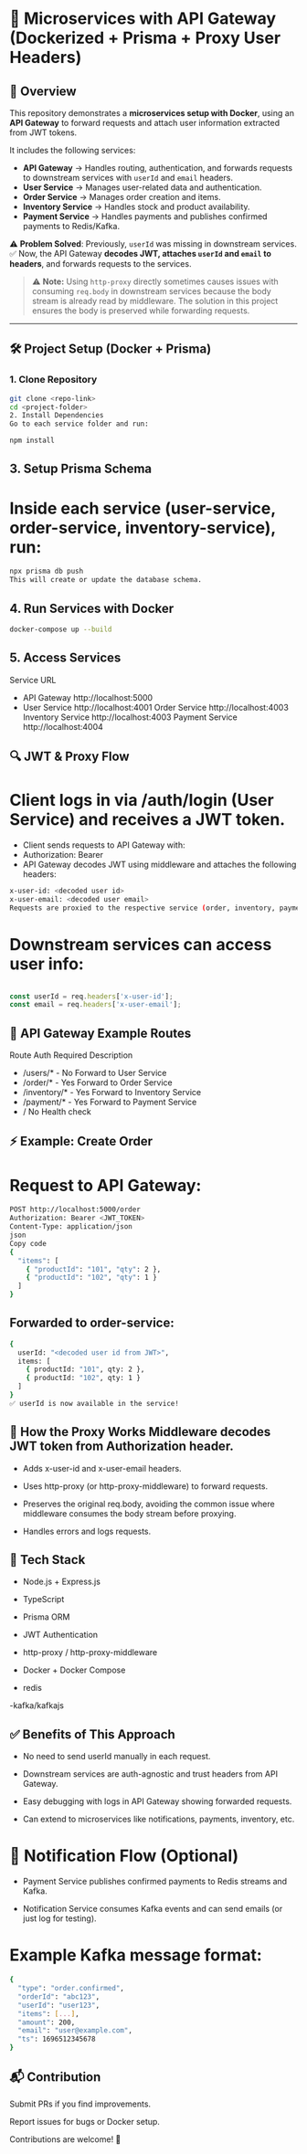 # 🚀 Microservices with API Gateway (Dockerized + Prisma + Proxy User Headers)

## 📌 Overview

This repository demonstrates a **microservices setup with Docker**, using an **API Gateway** to forward requests and attach user information extracted from JWT tokens.  

It includes the following services:

- **API Gateway** → Handles routing, authentication, and forwards requests to downstream services with `userId` and `email` headers.
- **User Service** → Manages user-related data and authentication.
- **Order Service** → Manages order creation and items.
- **Inventory Service** → Handles stock and product availability.
- **Payment Service** → Handles payments and publishes confirmed payments to Redis/Kafka.

⚠️ **Problem Solved**: Previously, `userId` was missing in downstream services.  
✅ Now, the API Gateway **decodes JWT, attaches `userId` and `email` to headers**, and forwards requests to the services.

> ⚠️ **Note:** Using `http-proxy` directly sometimes causes issues with consuming `req.body` in downstream services because the body stream is already read by middleware. The solution in this project ensures the body is preserved while forwarding requests.

---

## 🛠️ Project Setup (Docker + Prisma)

### 1. Clone Repository

```bash
git clone <repo-link>
cd <project-folder>
2. Install Dependencies
Go to each service folder and run:
```
```bash
npm install
```
## 3. Setup Prisma Schema

# Inside each service (user-service, order-service, inventory-service), run:
```bash
npx prisma db push
This will create or update the database schema.
```
## 4. Run Services with Docker
```bash
docker-compose up --build
```
## 5. Access Services
Service	URL
- API Gateway	http://localhost:5000
- User Service	http://localhost:4001
Order Service	http://localhost:4003
Inventory Service	http://localhost:4003
Payment Service	http://localhost:4004

## 🔍 JWT & Proxy Flow
# Client logs in via /auth/login (User Service) and receives a JWT token.

- Client sends requests to API Gateway with:
- Authorization: Bearer <token>
- API Gateway decodes JWT using middleware and attaches the following headers:

```bash
x-user-id: <decoded user id>
x-user-email: <decoded user email>
Requests are proxied to the respective service (order, inventory, payment) while keeping req.body intact.
```
# Downstream services can access user info:

```ts

const userId = req.headers['x-user-id'];
const email = req.headers['x-user-email'];

```
## 📌 API Gateway Example Routes
Route	Auth Required	Description
- /users/*      	- No	Forward to User Service
- /order/*	      - Yes	Forward to Order Service
- /inventory/*	  - Yes	Forward to Inventory Service
- /payment/*	    - Yes	Forward to Payment Service
- /	No	Health check

## ⚡ Example: Create Order
# Request to API Gateway:

```bash
POST http://localhost:5000/order
Authorization: Bearer <JWT_TOKEN>
Content-Type: application/json
json
Copy code
{
  "items": [
    { "productId": "101", "qty": 2 },
    { "productId": "102", "qty": 1 }
  ]
}
```

## Forwarded to order-service:

```bash
{
  userId: "<decoded user id from JWT>",
  items: [
    { productId: "101", qty: 2 },
    { productId: "102", qty: 1 }
  ]
}
✅ userId is now available in the service!
```
## 🔧 How the Proxy Works Middleware decodes JWT token from Authorization header.

- Adds x-user-id and x-user-email headers.

- Uses http-proxy (or http-proxy-middleware) to forward requests.

- Preserves the original req.body, avoiding the common issue where middleware consumes the body stream before proxying.

- Handles errors and logs requests.

## 🧰 Tech Stack
- Node.js + Express.js

- TypeScript

- Prisma ORM

- JWT Authentication

- http-proxy / http-proxy-middleware

- Docker + Docker Compose

- redis

-kafka/kafkajs

## ✅ Benefits of This Approach
- No need to send userId manually in each request.

- Downstream services are auth-agnostic and trust headers from API Gateway.

- Easy debugging with logs in API Gateway showing forwarded requests.

- Can extend to microservices like notifications, payments, inventory, etc.

# 🔔 Notification Flow (Optional)
- Payment Service publishes confirmed payments to Redis streams and Kafka.

- Notification Service consumes Kafka events and can send emails (or just log for testing).

# Example Kafka message format:
```bash
{
  "type": "order.confirmed",
  "orderId": "abc123",
  "userId": "user123",
  "items": [...],
  "amount": 200,
  "email": "user@example.com",
  "ts": 1696512345678
}

```
## 📬 Contribution
Submit PRs if you find improvements.

Report issues for bugs or Docker setup.

Contributions are welcome! 🚀
